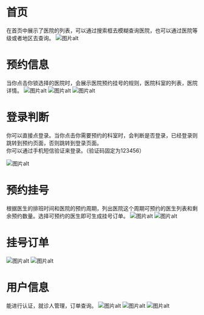 首页
=============
在首页中展示了医院的列表，可以通过搜索框去模糊查询医院，也可以通过医院等级或者地区去查询。
![图片alt](images/Snipaste_2022-03-06_15-38-57.png "图片title")


预约信息
=============
当你点击你锁选择的医院时，会展示医院预约挂号的规则，医院科室的列表，医院详情。
![图片alt](images/Snipaste_2022-03-06_15-40-05.png "图片title")
![图片alt](images/Snipaste_2022-03-06_15-44-30.png "图片title")
![图片alt](images/Snipaste_2022-03-06_15-44-45.png "图片title")


登录判断
=============
你可以直接点登录。当你点击你需要预约的科室时，会判断是否登录，已经登录则跳转到预约页面，否则跳转到登录页面。  
你可以通过手机短信验证来登录。（验证码固定为123456）  

![图片alt](images/Snipaste_2022-03-06_15-40-49.png "图片title")

预约挂号
=============
根据医生的排班时间和医院的预约周期，列出医院这个周期可预约的医生列表和剩余预约数量。选择可预约的医生即可生成挂号订单。
![图片alt](images/Snipaste_2022-03-06_15-46-43.png "图片title")
![图片alt](images/Snipaste_2022-03-06_16-30-05.png "图片title")

挂号订单
========
![图片alt](images/Snipaste_2022-03-06_16-25-02.png "图片title")
![图片alt](images/Snipaste_2022-03-06_16-25-02.png "图片title")

用户信息
===========
能进行认证，就诊人管理，订单查询。
![图片alt](images/Snipaste_2022-03-06_16-30-28.png "图片title")
![图片alt](images/Snipaste_2022-03-06_16-30-41.png "图片title")
![图片alt](images/Snipaste_2022-03-06_16-30-50.png "图片title")
